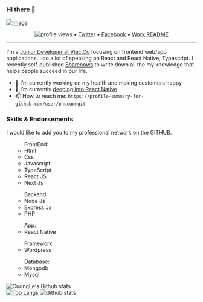 ### Hi there 👋

[![image](https://i.imgur.com/xVVzoYk.jpg)](https://github.com/phucuongit?tab=repositories)

<p align="center">
  <img src="https://gpvc.arturio.dev/phucuongit" alt="profile views"> •   
  <a href="https://twitter.com/CuongLe96327730/follow?screen_name=swyx&amp;tw_p=followbutton" rel="nofollow">Twitter</a> •
  <a href="https://www.facebook.com/phucuong2106/" rel="nofollow">Facebook</a> •
  <a href="https://github.com/phucuongit/README">Work README</a>
</p>

---

I'm a [Junior Developer at Viec.Co](https://viec.co/) focusing on frontend web/app applications. I do a lot of speaking on React and React Native, Typescript. I recently self-published <a href="http://sharenows.com/">Sharenows</a> to write down all the my knowledge that helps people succeed in our life.

- 🔭 I’m currently working on my health and making customers happy
- 💬 I’m currently [deeping into React Native](https://reactnative.dev/)
- 📫 How to reach me: `https://profile-summary-for-github.com/user/phucuongit`

<!--START_SECTION:skill-->

### Skills & Endorsements

I would like to add you to my professional network on the GITHUB.
   <ul>
      <ul>FrontEnd:
          <li>Html</li>
          <li>Css</li>
           <li>Javascript</li> 
          <li>TypeScript</li>
          <li>React JS</li>
          <li>Next Js</li>
     </ul>
        <ul>Backend:
          <li>Node Js</li>
          <li>Express Js</li>
          <li>PHP</li> 
        </ul>
        <ul>App:
          <li>React Native</li>
        </ul>
        <ul>Framework:
           <li>Wordpress</li>
        </ul>
        <ul>Database:
          <li>Mongodb</li>
          <li>Mysql</li>
        </ul>
  </ul>


![CuongLe's Github stats](https://github-readme-stats.vercel.app/api?username=phucuongit&show_icons=true)
<br/>
[![Top Langs](https://github-readme-stats.vercel.app/api/top-langs/?username=phucuongit&layout=compact)](https://github.com/phucuongit/)
![Github stats](https://i.imgur.com/7aTwo6C.png)
